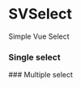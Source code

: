 # SVSelect
Simple Vue Select

### Single select
<Example-SingleSelect/>
### Multiple select
<Example-MultipleSelect/>